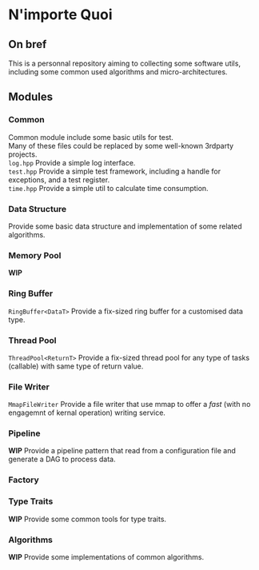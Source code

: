 # N'importe Quoi

## On bref
This is a personnal repository aiming to collecting some software utils, including some common used algorithms and micro-architectures.

## Modules
### Common
Common module include some basic utils for test.  
Many of these files could be replaced by some well-known 3rdparty projects.  
`log.hpp` Provide a simple log interface.  
`test.hpp` Provide a simple test framework, including a handle for exceptions, and a test register.  
`time.hpp` Provide a simple util to calculate time consumption.

### Data Structure
Provide some basic data structure and implementation of some related algorithms.

### Memory Pool
**WIP**

### Ring Buffer
`RingBuffer<DataT>` Provide a fix-sized ring buffer for a customised data type.

### Thread Pool
`ThreadPool<ReturnT>` Provide a fix-sized thread pool for any type of tasks (callable) with same type of return value.

### File Writer
`MmapFileWriter` Provide a file writer that use mmap to offer a *fast* (with no engagemnt of kernal operation) writing service.

### Pipeline
**WIP** Provide a pipeline pattern that read from a configuration file and generate a DAG to process data.

### Factory

### Type Traits
**WIP** Provide some common tools for type traits.

### Algorithms
**WIP** Provide some implementations of common algorithms.
